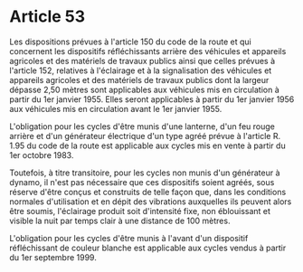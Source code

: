 # Article 53

Les dispositions prévues à l'article 150 du code de la route et qui concernent les dispositifs réfléchissants arrière des véhicules et appareils agricoles et des matériels de travaux publics ainsi que celles prévues à l'article 152, relatives à l'éclairage et à la signalisation des véhicules et appareils agricoles et des matériels de travaux publics dont la largeur dépasse 2,50 mètres sont applicables aux véhicules mis en circulation à partir du 1er janvier 1955. Elles seront applicables à partir du 1er janvier 1956 aux véhicules mis en circulation avant le 1er janvier 1955.

L'obligation pour les cycles d'être munis d'une lanterne, d'un feu rouge arrière et d'un générateur électrique d'un type agréé prévue à l'article R. 1.95 du code de la route est applicable aux cycles mis en vente à partir du 1er octobre 1983.

Toutefois, à titre transitoire, pour les cycles non munis d'un générateur à dynamo, il n'est pas nécessaire que ces dispositifs soient agréés, sous réserve d'être conçus et construits de telle façon que, dans les conditions normales d'utilisation et en dépit des vibrations aux­quelles ils peuvent alors être soumis, l'éclairage produit soit d'intensité fixe, non éblouissant et visible la nuit par temps clair à une distance de 100  mètres.

L'obligation pour les cycles d'être munis à l'avant d'un dispositif  réfléchissant de couleur blanche est applicable aux cycles vendus à partir du  1er septembre 1999.
